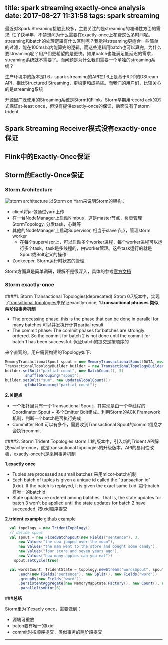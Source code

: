title: spark streaming exactly-once analysis
date: 2017-08-27 11:31:58
tags: spark streaming
---

最近对Spark Streaming接触比较多，主要关注的是streaming的准确性方面的需求, 忙了快半年，不禁想问为什么需要在exactly-once上花费这么多时间呢。streaming和batch的处理逻辑有什么区别呢？我觉得streaming更适合一些简单的过滤，能在100ms以内能算完的逻辑，而这些逻辑用batch也可以算完，为什么要streaming呢？用户们更希望的是更快。如果batch也能满足低延迟的需求，streaming系统就不需要了。而问题是为什么我们需要一个单独的streaming系统？
<!--more-->

 生产环境中的版本是1.6，spark streaming的API在1.6上是基于RDD的DStream API，相比Structured Streaming，更稳定和成熟些。而我们的用户们，比较关心的是streaming系统
 
 开源里广泛使用的Streaming系统是Storm和Flink。Storm早期用record ack的方式保证at-least once，但没有提供exactly-once的保证，后面又有了storm trident.

## Spark Streaming Receiver模式没有exactly-once保证
 
 
## Flink中的Exactly-Once保证  

## Storm的Eactly-Once保证
### Storm Architecture
![storm architecture](http://wx3.sinaimg.cn/mw690/761b7938ly1fizgwunfr6j21kw0n7e6n.jpg)
以Storm on Yarn来说明Storm的架构：

+ client将jar包通过yarn上传
+ 在一台NodeManager上启动Nimbus，这是master节点，负责管理StormTopology, 分发task，心跳等
+ 其他的NodeManager上启动Supervisor, 相当于slave节点，管理storm worker
	+  在每个supervisor上，可以启动多个worker进程，每个worker进程可以运行多个task，task是多线程的，由worker管理。这些task运行的就是Spout或Bolt定义的操作
+  Zookeeper, Storm运行时状态的管理

Storm方面算是简单调研，理解不是很深入，具体的参考[官方文档](http://storm.apache.org/releases/1.1.1/Setting-up-a-Storm-cluster.html)

### Storm exactly-once

####1. Storm Transactional Topologies(deprecated)
Strom 0.7版本中，实现了[transctional topologies](http://storm.apache.org/releases/1.1.1/Transactional-topologies.html)来保证exactly-once, 
**1.transactional phrases 类似两阶段事务机制**

+ The processing phase: this is the phase that can be done in parallel for many batches 可以并发执行计算partial result
+ The commit phase: The commit phases for batches are strongly ordered. So the commit for batch 2 is not done until the commit for batch 1 has been successful. 保证batch的提交是按顺序的

来个直观的，用户需要构建的Topology如下:

```java
MemoryTransactionalSpout spout = new MemoryTransactionalSpout(DATA, new Fields("word"), PARTITION_TAKE_PER_BATCH);
TransactionalTopologyBuilder builder = new TransactionalTopologyBuilder("global-count", "spout", spout, 3);
builder.setBolt("partial-count", new BatchCount(), 5)
        .shuffleGrouping("spout");
builder.setBolt("sum", new UpdateGlobalCount())
        .globalGrouping("partial-count");
```

**2.关键点**

+ 一个拓扑里只有一个Transactional Spout，其实现是由一个单线程的Coordinator Spout + 多个Emitter Bolt组成。利用Storm的ACK Framework机制，判断一个batch是否执行完成
+ Committer Bolt 可以有多个，需要收到Transactional Spout的commit信息才会执行commit


####2. Storm Trident Topologies
storm 1.1的版本中，引入新的Trident API解决exactly-once，这是transactional topologies的升级版本。API的易用性改善，exactly-once也是采用事务机制

**1.exactly once**

* Tuples are processed as small batches 采用micor-batch机制
* Each batch of tuples is given a unique id called the "transaction id" (txid). If the batch is replayed, it is given the exact same txid. 每个batch有唯一的batchid
* State updates are ordered among batches. That is, the state updates for batch 3 won't be applied until the state updates for batch 2 have succeeded. 按txid顺序提交


**2.trident example**
[github example](https://github.com/lgrcyanny/LearningStorm/blob/master/src/main/scala/com/learning/storm/TridentTest.scala)

```scala
  val topology = new TridentTopology()
  // define spout
  val spout = new FixedBatchSpout(new Fields("sentence"), 3,
      new Values("the cow jumped over the moon"),
      new Values("the man went to the store and bought some candy"),
      new Values("four score and seven years ago"),
      new Values("how many apples can you eat"))
    spout.setCycle(true)

  val wordsCount: TridentState = topology.newStream("wordsSpout", spout)
      .each(new Fields("sentence"), new Split(), new Fields("word"))
      .groupBy(new Fields("word"))
      .persistentAggregate(new MemoryMapState.Factory(), new Count(), new Fields("count"))
      .parallelismHint(6)
```

###**总结**

Storm里为了exacly once，需要做到：

+ 源端可重放
+ batch要有唯一的txid
+ commit时按顺序提交，类似事务的两阶段提交

<hr/>







